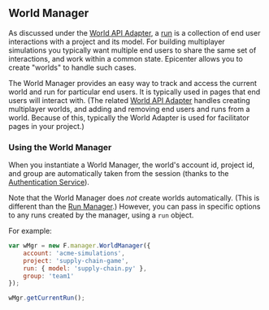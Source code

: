 ## World Manager

As discussed under the [World API Adapter](../world-api-adapter/), a [run](../../../glossary/#run) is a collection of end user interactions with a project and its model. For building multiplayer simulations you typically want multiple end users to share the same set of interactions, and work within a common state. Epicenter allows you to create "worlds" to handle such cases.

The World Manager provides an easy way to track and access the current world and run for particular end users. It is typically used in pages that end users will interact with. (The related [World API Adapter](../world-api-adapter/) handles creating multiplayer worlds, and adding and removing end users and runs from a world. Because of this, typically the World Adapter is used for facilitator pages in your project.)

### Using the World Manager

When you instantiate a World Manager, the world's account id, project id, and group are automatically taken from the session (thanks to the [Authentication Service](../auth/auth-service)).

Note that the World Manager does *not* create worlds automatically. (This is different than the [Run Manager](../run-manager).) However, you can pass in specific options to any runs created by the manager, using a `run` object.

For example:

```js
var wMgr = new F.manager.WorldManager({
    account: 'acme-simulations',
    project: 'supply-chain-game',
    run: { model: 'supply-chain.py' },
    group: 'team1'
});

wMgr.getCurrentRun();
```